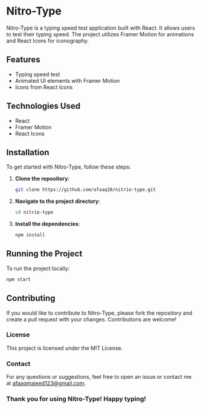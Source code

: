# Nitro-Type

Nitro-Type is a typing speed test application built with React. It allows users to test their typing speed. The project utilizes Framer Motion for animations and React Icons for iconography.

## Features

- Typing speed test
- Animated UI elements with Framer Motion
- Icons from React Icons


## Technologies Used
- React
- Framer Motion
- React Icons


## Installation

To get started with Nitro-Type, follow these steps:

1. **Clone the repository**:

    ```sh
    git clone https://github.com/afaaq10/nitrio-type.git
    ```

2. **Navigate to the project directory**:

    ```sh
    cd nitrio-type
    ```

3. **Install the dependencies**:

    ```sh
    npm install
    ```

## Running the Project

To run the project locally:

```sh
npm start
```
## Contributing
If you would like to contribute to Nitro-Type, please fork the repository and create a pull request with your changes. Contributions are welcome!

### License
This project is licensed under the MIT License.

### Contact
For any questions or suggestions, feel free to open an issue or contact me at afaaqmajeed123@gmail.com.

### Thank you for using Nitro-Type! Happy typing!

